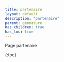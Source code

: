 ```yaml
---
title: partenaire
layout: default
description: "partenaire"
parent: geonature
has_children: true
has_toc: true
---
```


Page partenaire

{:toc}
